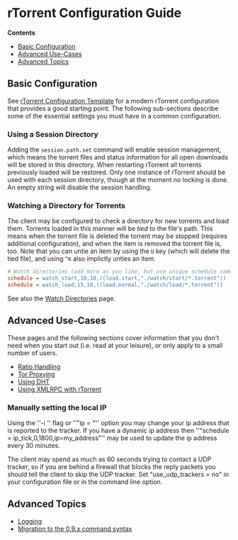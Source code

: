 # rTorrent Configuration Guide
**Contents**

 * [Basic Configuration](#basic-configuration)
 * [Advanced Use-Cases](#advanced-use-cases)
 * [Advanced Topics](#advanced-topics)


## Basic Configuration 

See [rTorrent Configuration Template](https://github.com/rakshasa/rtorrent/wiki/CONFIG-Template) for a modern rTorrent configuration that provides a good starting point. The following sub-sections describe some of the essential settings you must have in a common configuration.

### Using a Session Directory

Adding the `session.path.set` command will enable session management, which means the torrent files and status information for all open downloads will be stored in this directory. When restarting rTorrent all torrents previously loaded will be restored. Only one instance of rTorrent should be used with each session directory, though at the moment no locking is done. An empty string will disable the session handling.


### Watching a Directory for Torrents

The client may be configured to check a directory for new torrents and load them. Torrents loaded in this manner will be *tied* to the file's path. This means when the torrent file is deleted the torrent may be stopped (requires additional configuration), and when the item is removed the torrent file is, too. Note that you can untie an item by using the `U` key (which will delete the tied file), and using `^K` also implictly unties an item.

```ini
# Watch directories (add more as you like, but use unique schedule names)
schedule = watch_start,10,10,((load.start,"./watch/start/*.torrent"))
schedule = watch_load,15,10,((load.normal,"./watch/load/*.torrent"))
```

See also the [Watch Directories](https://github.com/rakshasa/rtorrent/wiki/TORRENT-Watch-directories) page.


## Advanced Use-Cases

These pages and the following sections cover information that you don't need when you start out (i.e. read at your leisure), or only apply to a small number of users.

 * [Ratio Handling](https://github.com/rakshasa/rtorrent/wiki/RTorrentRatioHandling)
 * [Tor Proxying](https://github.com/rakshasa/rtorrent/wiki/CONFIG-Proxy-Guide)
 * [Using DHT](https://github.com/rakshasa/rtorrent/wiki/Using-DHT)
 * [Using XMLRPC with rTorrent](https://github.com/rakshasa/rtorrent/wiki/RPC-Setup-XMLRPC)

### Manually setting the local IP ###

Using the ''-i <ip>'' flag or ''"ip = <ip>"'' option you may change your ip address that is reported to the tracker. If you have a dynamic ip address then ''"schedule = ip_tick,0,1800,ip=my_address"'' may be used to update the ip address every 30 minutes.

The client may spend as much as 60 seconds trying to contact a UDP tracker, so if you are behind a firewall that blocks the reply packets you should tell the client to skip the UDP tracker. Set "use_udp_trackers = no" in your configuration file or in the command line option.


## Advanced Topics

 * [Logging](https://github.com/rakshasa/rtorrent/wiki/LOG-Logging)
 * [Migration to the 0.9.x command syntax](https://github.com/rakshasa/rtorrent/wiki/RPC-Migration-0.9)
